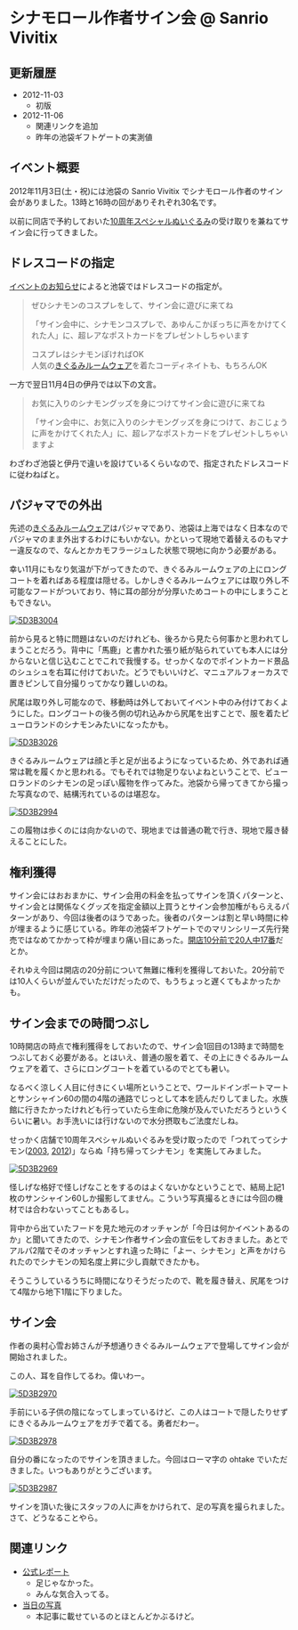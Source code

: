 # シナモロール作者サイン会 @ Sanrio Vivitix

## 更新履歴

* 2012-11-03
  * 初版
* 2012-11-06
  * 関連リンクを追加
  * 昨年の池袋ギフトゲートの実測値

## イベント概要

2012年11月3日(土・祝)には池袋の Sanrio Vivitix でシナモロール作者のサイン会がありました。13時と16時の回がありそれぞれ30名です。

以前に同店で予約しておいた[10周年スペシャルぬいぐるみ](http://ameblo.jp/cinnamon-staff/entry-11371730157.html)の受け取りを兼ねてサイン会に行ってきました。

## ドレスコードの指定

[イベントのお知らせ](http://ameblo.jp/cinnamon-staff/entry-11387461918.html)によると池袋ではドレスコードの指定が。

> ぜひシナモンのコスプレをして、サイン会に遊びに来てね
>
> 「サイン会中に、シナモンコスプレで、あゆんこかぼっちに声をかけてくれた人」に、超レアなポストカードをプレゼントしちゃいます
>
> コスプレはシナモンぽければOK  
> 人気の[きぐるみルームウェア](http://www.sanrio.co.jp/goods/201210/cn_dreamy/cn_dreamy.html)を着たコーディネイトも、もちろんOK

一方で翌日11月4日の伊丹では以下の文言。

> お気に入りのシナモングッズを身につけてサイン会に遊びに来てね
>
> 「サイン会中に、お気に入りのシナモングッズを身につけて、おこじょうに声をかけてくれた人」に、超レアなポストカードをプレゼントしちゃいますよ

わざわざ池袋と伊丹で違いを設けているくらいなので、指定されたドレスコードに従わねばと。

## パジャマでの外出

先述の[きぐるみルームウェア](http://www.sanrio.co.jp/goods/201210/cn_dreamy/cn_dreamy.html)はパジャマであり、池袋は上海ではなく日本なのでパジャマのまま外出するわけにもいかない。かといって現地で着替えるのもマナー違反なので、なんとかカモフラージュした状態で現地に向かう必要がある。

幸い11月にもなり気温が下がってきたので、きぐるみルームウェアの上にロングコートを着ればある程度は隠せる。しかしきぐるみルームウェアには取り外し不可能なフードがついており、特に耳の部分が分厚いためコートの中にしまうこともできない。

[![5D3B3004](https://lh4.googleusercontent.com/-BTKtFBcbDTk/UJTY0pTV9oI/AAAAAAAAED0/Hj7_xyEs_g8/s480/5D3B3004%2520%25281440x960%2529.jpg)](https://picasaweb.google.com/lh/photo/KveAQZ-1y1Omm8d69YWMYtMTjNZETYmyPJy0liipFm0?feat=embedwebsite)

前から見ると特に問題はないのだけれども、後ろから見たら何事かと思われてしまうことだろう。背中に「馬鹿」と書かれた張り紙が貼られていても本人には分からないと信じ込むことでこれで我慢する。せっかくなのでポイントカード景品のシュシュを右耳に付けておいた。どうでもいいけど、マニュアルフォーカスで置きピンして自分撮りってかなり難しいのね。

尻尾は取り外し可能なので、移動時は外しておいてイベント中のみ付けておくようにした。ロングコートの後ろ側の切れ込みから尻尾を出すことで、服を着たピューロランドのシナモンみたいになったかも。

[![5D3B3026](https://lh3.googleusercontent.com/-omv5vByfynQ/UJTY1RqlG6I/AAAAAAAAEEI/8i9lbdENX8s/s480/5D3B3026%2520%25281440x960%2529.jpg)](https://picasaweb.google.com/lh/photo/5dx3tM3hVsTQhYWDtGoTEtMTjNZETYmyPJy0liipFm0?feat=embedwebsite)

きぐるみルームウェアは顔と手と足が出るようになっているため、外であれば通常は靴を履くかと思われる。でもそれでは物足りないよねということで、ピューロランドのシナモンの足っぽい履物を作ってみた。池袋から帰ってきてから撮った写真なので、結構汚れているのは堪忍な。

[![5D3B2994](https://lh6.googleusercontent.com/-gQOPqse-BUk/UJTY0gdfDwI/AAAAAAAAED4/6e5w5SEybUU/s480/5D3B2994%2520%25281440x960%2529.jpg)](https://picasaweb.google.com/lh/photo/bDZRDEZrVdH5vXWcwGzSMNMTjNZETYmyPJy0liipFm0?feat=embedwebsite)

この履物は歩くのには向かないので、現地までは普通の靴で行き、現地で履き替えることにした。

## 権利獲得

サイン会にはおおまかに、サイン会用の料金を払ってサインを頂くパターンと、サイン会とは関係なくグッズを指定金額以上買うとサイン会参加権がもらえるパターンがあり、今回は後者のほうであった。後者のパターンは割と早い時間に枠が埋まるように感じている。昨年の池袋ギフトゲートでのマリンシリーズ先行発売ではなめてかかって枠が埋まり痛い目にあった。[開店10分前で20人中17番](http://xxequationxx.jugem.jp/?eid=90)だとか。

それゆえ今回は開店の20分前について無難に権利を獲得しておいた。20分前では10人くらいが並んでいただけだったので、もうちょっと遅くてもよかったかも。

## サイン会までの時間つぶし

10時開店の時点で権利獲得をしておいたので、サイン会1回目の13時まで時間をつぶしておく必要がある。とはいえ、普通の服を着て、その上にきぐるみルームウェアを着て、さらにロングコートを着ているのでとても暑い。

なるべく涼しく人目に付きにくい場所ということで、ワールドインポートマートとサンシャイン60の間の4階の通路でじっとして本を読んだりしてました。水族館に行きたかったけれども行っていたら生命に危険が及んでいただろうというくらいに暑い。お手洗いには行けないので水分摂取もご法度だしね。

せっかく店舗で10周年スペシャルぬいぐるみを受け取ったので「つれてってシナモン([2003](http://www.sanrio.co.jp/corporate/release/detail/270), [2012](http://www.sanrio.co.jp/corporate/release/detail/413))」ならぬ「持ち帰ってシナモン」を実施してみました。

[![5D3B2969](https://lh4.googleusercontent.com/-XB3rFxs0dRQ/UJTYxx6I4vI/AAAAAAAAEEg/9U4Bkzl_slw/s480/5D3B2969%2520%2528960x1440%2529.jpg)](https://picasaweb.google.com/lh/photo/sykro-l86NqCTz0v_KwM_NMTjNZETYmyPJy0liipFm0?feat=embedwebsite)

怪しげな格好で怪しげなことをするのはよくないかなということで、結局上記1枚のサンシャイン60しか撮影してません。こういう写真撮るときには今回の機材では合わないってこともあるし。

背中から出ていたフードを見た地元のオッチャンが「今日は何かイベントあるのか」と聞いてきたので、シナモン作者サイン会の宣伝をしておきました。あとでアルパ2階でそのオッチャンとすれ違った時に「よー、シナモン」と声をかけられたのでシナモンの知名度上昇に少し貢献できたかも。

そうこうしているうちに時間になりそうだったので、靴を履き替え、尻尾をつけて4階から地下1階に下りました。

## サイン会

作者の奥村心雪お姉さんが予想通りきぐるみルームウェアで登場してサイン会が開始されました。

この人、耳を自作してるわ。偉いわー。

[![5D3B2970](https://lh5.googleusercontent.com/-CEOyLt4gNUo/UJTYx8xx3OI/AAAAAAAAEEg/ugGC9UHgSC0/s480/5D3B2970%2520%25281440x960%2529.jpg)](https://picasaweb.google.com/lh/photo/aPLkO-t6ubSs__3Xa4bSatMTjNZETYmyPJy0liipFm0?feat=embedwebsite)

手前にいる子供の陰になってしまっているけど、この人はコートで隠したりせずにきぐるみルームウェアをガチで着てる。勇者だわー。

[![5D3B2978](https://lh3.googleusercontent.com/-nY6l0wnODNk/UJTYyj3UMQI/AAAAAAAAEEg/yyEj_ceYM1Y/s480/5D3B2978%2520%25281440x960%2529.jpg)](https://picasaweb.google.com/lh/photo/nS_Wva1s5GG5x4YNu-4ydtMTjNZETYmyPJy0liipFm0?feat=embedwebsite)

自分の番になったのでサインを頂きました。今回はローマ字の ohtake でいただきました。いつもありがとうございます。

[![5D3B2987](https://lh4.googleusercontent.com/-5KoK0DFtAfM/UJTYz51A7gI/AAAAAAAAEEg/NeQVOh-0h-s/s480/5D3B2987%2520%2528960x1440%2529.jpg)](https://picasaweb.google.com/lh/photo/TpbW3Twgt4Nemwd8tOxrn9MTjNZETYmyPJy0liipFm0?feat=embedwebsite)

サインを頂いた後にスタッフの人に声をかけられて、足の写真を撮られました。さて、どうなることやら。

## 関連リンク

* [公式レポート](http://ameblo.jp/cinnamon-staff/entry-11396940556.html)
  * 足じゃなかった。
  * みんな気合入ってる。
* [当日の写真](https://picasaweb.google.com/103687453618299008868/20121103Ikebukuro_Vivitix?authuser=0&noredirect=1)
  * 本記事に載せているのとほとんどかぶるけど。

